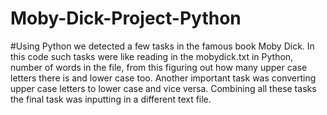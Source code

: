 # Moby-Dick-Project-Python

#Using Python we detected a few tasks in the famous book Moby Dick. In this code such tasks were like reading in the mobydick.txt in Python, number of words in the file, from this figuring out how many upper case letters there is and lower case too. Another important task was converting upper case letters to lower case and vice versa. Combining all these tasks the final task was inputting in a different text file.

